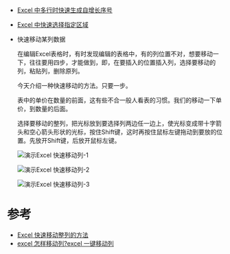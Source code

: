 
* [Excel 中多行时快速生成自增长序号](https://blog.csdn.net/tzhuwb/article/details/77430230)

* [Excel 中快速选择指定区域](https://www.jizhuba.com/kejiyouxi/20170822/2838.html)

* 快速移动某列数据

  在编辑Excel表格时，有时发现编辑的表格中，有的列位置不对，想要移动一下，往往要用四步，才能做到，即，在要插入的位置插入列，选择要移动的列，粘贴列，删除原列。

  今天介绍一种快速移动的方法。只要一步。
  
  表中的单价在数量的前面，这有些不合一般人看表的习惯。我们的移动一下单价，到数量的后面。

  选择要移动的整列，把光标放到要选择列两边任一边上，使光标变成带十字箭头和空心箭头形状的光标，按住Shift键，这时再按住鼠标左键拖动到要放的位置。先放开Shift键，后放开鼠标左键。
  
  ![演示Excel 快速移动列-1](https://imgsa.baidu.com/exp/pic/item/f677b1c379310a553d88a76ab54543a983261044.jpg)
  
  ![演示Excel 快速移动列-2](https://imgsa.baidu.com/exp/pic/item/425773224f4a20a48b5e445992529822730ed0a9.jpg)
  
  ![演示Excel 快速移动列-3](https://imgsa.baidu.com/exp/pic/item/3790312eb9389b505ab19acc8735e5dde6116ea6.jpg)
  
# 参考
  * [Excel 快速移动整列的方法](https://jingyan.baidu.com/article/0320e2c1ee426d1b87507ba9.html)
  * [excel 怎样移动列?excel 一键移动列](https://www.jb51.net/office/excel/522411.html)
